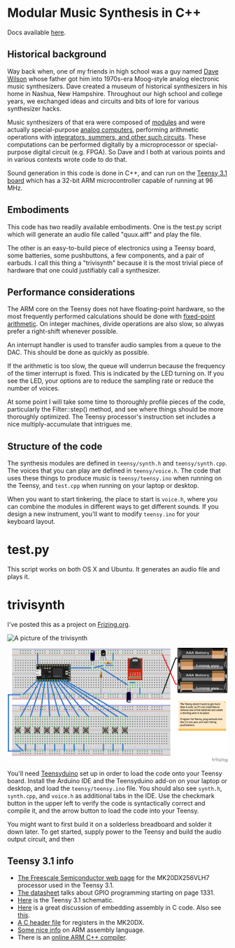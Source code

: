 <!--
pip install markdown
python -m markdown README.md > README.html
-->

Modular Music Synthesis in C++
====

Docs available [here](http://wware.github.io/Synth.cpp/).

Historical background
----

Way back when, one of my friends in high school was a guy named [Dave Wilson](http://www.matrixsynth.com/2010/08/rip-david-hillel-wilson-curator-of-new.html) whose father got him into 1970s-era Moog-style analog electronic music synthesizers. Dave created a museum of historical synthesizers in his home in Nashua, New Hampshire. Throughout our high school and college years, we exchanged ideas and circuits and bits of lore for various synthesizer hacks.

Music synthesizers of that era were composed of [modules](https://en.wikipedia.org/wiki/Modular_synthesizer) and were actually special-purpose [analog computers](https://en.wikipedia.org/wiki/Analog_computer), performing arithmetic operations with [integrators, summers, and other such circuits](https://courses.engr.illinois.edu/ece486/labs/lab1/analog_computer_manual.pdf). These computations can be performed digitally by a microprocessor or special-purpose digital circuit (e.g. FPGA). So Dave and I both at various points and in various contexts wrote code to do that.

Sound generation in this code is done in C++, and can run on the [Teensy 3.1 board](https://www.pjrc.com/teensy/teensy31.html) which has a 32-bit ARM microcontroller capable of running at 96 MHz.

Embodiments
----

This code has two readily available embodiments. One is the test.py script which will generate an audio file called "quux.aiff" and play the file.

The other is an easy-to-build piece of electronics using a Teensy board, some batteries, some pushbuttons, a few components, and a pair of earbuds. I call this thing a "trivisynth" because it is the most trivial piece of hardware that one could justifiably call a synthesizer.

Performance considerations
----

The ARM core on the Teensy does not have floating-point hardware, so the most frequently performed calculations should be done with [fixed-point arithmetic](https://en.wikipedia.org/wiki/Fixed-point_arithmetic). On integer machines, divide operations are also slow, so alwyas prefer a right-shift whenever possible.

An interrupt handler is used to transfer audio samples from a queue to the DAC. This should be done as quickly as possible.

If the arithmetic is too slow, the queue will underrun because the frequency of the timer interrupt is fixed. This is indicated by the LED turning on. If you see the LED, your options are to reduce the sampling rate or reduce the number of voices.

At some point I will take some time to thoroughly profile pieces of the code, particularly the Filter::step() method, and see where things should be more thoroughly optimized. The Teensy processor's instruction set includes a nice multiply-accumulate that intrigues me.

Structure of the code
----

The synthesis modules are defined in `teensy/synth.h` and `teensy/synth.cpp`. The voices that you can play are defined in `teensy/voice.h`. The code that uses these things to produce music is `teensy/teensy.ino` when running on the Teensy, and `test.cpp` when running on your laptop or desktop.

When you want to start tinkering, the place to start is `voice.h`, where you can combine the modules in different ways to get different sounds. If you design a new instrument, you'll want to modify `teensy.ino` for your keyboard layout.

test.py
====

This script works on both OS X and Ubuntu. It generates an audio file and plays it.

trivisynth
====

I've posted this as a project on [Frizing.org](http://fritzing.org/projects/trivisynth#).

![A picture of the trivisynth](https://lh3.googleusercontent.com/tSo49FZMQ2PZuDIjJzavJvc45A1Cf91DhcYhVb45Q_BDbQXfR_f2IWK63ptriyPMP9Le3eJpGUe7yvTVp3cwlVbKMRs4iC5uUV4V62iX-wCddOKisSDtSAdTb1LvalenJMBUtVIajahGO530ErIOzeYtP671tXtWqocGeDMaA7mRfVsnrno92JqKhon-7BOq9P_FC6Z55-XAdKhgL8GJHpnfwD8sGNDwLHpy4NVnxuFKNQdN6eJF6AvQtbRDrvEYkb18sD3Jcs9x3rfgB0-k1crRgv8HBYke_NEI0gWB6ympUBT866xli2jJ0lANcaMBMdN5TXHvLdL_c87GqyJoo2x-e0y-kVUoRdw9mZqCNvfmUmKPTmw5JAi8tqjApq1GdCPvLwUhf4qQvQWkR5VH9gEd1jWx_hJVzCa-V7xPjw7ewFKIrvFGEeP0gX8Ze6JzdanAwQoAYHcecEh_QK-HDbxqsOK59r4i9nCGEB5_yx4MzjiaOvw9ubp41KQzO2ZGaDrABA=w810-h607-no)

![Circuit for the trivisynth](trivisynth/trivisynth.png)

You'll need [Teensyduino](https://www.pjrc.com/teensy/teensyduino.html) set up in order to load the code onto your Teensy board. Install the Arduino IDE and the Teensyduino add-on on your laptop or desktop, and load the `teensy/teensy.ino` file. You should also see `synth.h`, `synth.cpp`, and `voice.h` as additional tabs in the IDE. Use the checkmark button in the upper left to verify the code is syntactically correct and compile it, and the arrow button to load the code into your Teensy.

You might want to first build it on a solderless breadboard and solder it down later. To get started, supply power to the Teensy and build the audio output circuit, and then

Teensy 3.1 info
----

* [The Freescale Semiconductor web page](http://www.freescale.com/webapp/sps/site/prod_summary.jsp?code=K20_50) for the MK20DX256VLH7 processor used in the Teensy 3.1.
* [The datasheet](https://www.pjrc.com/teensy/K20P64M72SF1RM.pdf) talks about GPIO programming starting on page 1331.
* [Here](https://www.pjrc.com/teensy/schematic.html) is the Teensy 3.1 schematic.
* [Here](https://forum.pjrc.com/threads/25317-Assembly-coding-for-Teensy3-1) is a great discussion of embedding assembly in C code. Also see [this](http://www.ethernut.de/en/documents/arm-inline-asm.html).
* [A C header file](http://www.keil.com/dd/docs/arm/freescale/kinetis/mk20d7.h) for registers in the MK20DX.
* [Some nice info](http://www.peter-cockerell.net/aalp/html/frames.html) on ARM assembly language.
* There is an [online ARM C++ compiler](http://assembly.ynh.io/).
